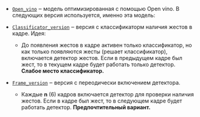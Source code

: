 - [`Open_vino`](./Open_vino) ‒ модель оптимизированная с помощью Open vino. В следующих версия используется, именно эта модель: 

- [`Classificator_version`](./Classificator_version) ‒ версия с классификаторм наличия жестов в кадре. 
Идея:
    
    * До появления жестов в кадре активен только классификатор, но как только появляются жесты (решает классификатор), включается детектор жестов. Если в предыдущем кадре был жест, то в текущем кадре будет работать только детектор.
    **Слабое место классификатор.**

- [`Frame_version`](./Frame_version) ‒ версия с переодически включением детектора.
    * Каждые **n** (6) кадров включается детектор для проверки наличия жестов. Если в кадре был жест, то в следующем кадре будет работать детектор.
    **Предпочтительный вариант.**